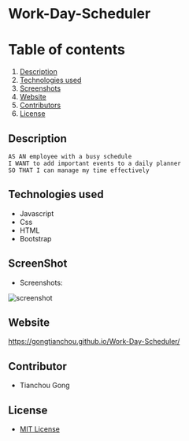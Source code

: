 # Work-Day-Scheduler

# Table of contents
1. [Description](#Description)
2. [Technologies used](#technologies-used)
3. [Screenshots](#Screenshots)
4. [Website](#Website)
5. [Contributors](#Contributor)
6. [License](#License)

## Description
```
AS AN employee with a busy schedule
I WANT to add important events to a daily planner
SO THAT I can manage my time effectively
```

## Technologies used
* Javascript
* Css
* HTML
* Bootstrap

## ScreenShot
* Screenshots:

![screenshot](./assets/image/screenshot.PNG)

## Website

https://gongtianchou.github.io/Work-Day-Scheduler/

## Contributor

* Tianchou Gong

## License
* [MIT License](https://choosealicense.com/licenses/mit/)